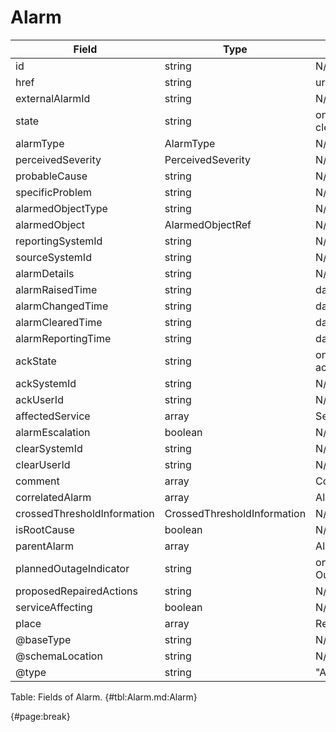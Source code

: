 <!--
    ATTENTION: This file was generated via gradle!
               Do NOT manually edit this file! Any such changes will be overwritten!
-->

# Alarm

| Field | Type | Format | Required |
| ------- | ------- | ------- | --- |
| id | string | N/A | No |
| href | string | uri | No |
| externalAlarmId | string | N/A | No |
| state | string | oneOf[raised, updated, cleared] | No |
| alarmType | AlarmType | N/A | No |
| perceivedSeverity | PerceivedSeverity | N/A | No |
| probableCause | string | N/A | No |
| specificProblem | string | N/A | No |
| alarmedObjectType | string | N/A | No |
| alarmedObject | AlarmedObjectRef | N/A | No |
| reportingSystemId | string | N/A | No |
| sourceSystemId | string | N/A | No |
| alarmDetails | string | N/A | No |
| alarmRaisedTime | string | date-time | No |
| alarmChangedTime | string | date-time | No |
| alarmClearedTime | string | date-time | No |
| alarmReportingTime | string | date-time | No |
| ackState | string | oneOf[unacknowledged, acknowledged] | No |
| ackSystemId | string | N/A | No |
| ackUserId | string | N/A | No |
| affectedService | array | ServiceRef | No |
| alarmEscalation | boolean | N/A | No |
| clearSystemId | string | N/A | No |
| clearUserId | string | N/A | No |
| comment | array | Comment | No |
| correlatedAlarm | array | AlarmRef | No |
| crossedThresholdInformation | CrossedThresholdInformation | N/A | No |
| isRootCause | boolean | N/A | No |
| parentAlarm | array | AlarmRef | No |
| plannedOutageIndicator | string | oneOf[InService, OutOfService] | No |
| proposedRepairedActions | string | N/A | No |
| serviceAffecting | boolean | N/A | No |
| place | array | RelatedPlaceRef | No |
| @baseType | string | N/A | No |
| @schemaLocation | string | N/A | No |
| @type | string | "Alarm" | Yes |

Table: Fields of Alarm. {#tbl:Alarm.md:Alarm}

{#page:break}
